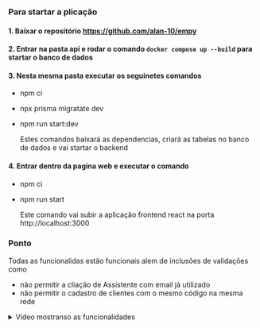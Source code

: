 ### Para startar a plicação 
#### 1. Baixar o repositório https://github.com/alan-10/empy
####  2. Entrar na pasta api e rodar o comando `docker compose up --build` para startar o banco de dados
####  3. Nesta mesma pasta executar os seguinetes comandos
 - npm ci
 - npx prisma migratate dev
 - npm run start:dev
   
    Estes comandos baixará as dependencias, criará as tabelas no banco de dados e vai startar o backend


####  4. Entrar dentro da pagina web e executar o comando
 - npm ci
 - npm run  start
   
   Este comando vai subir a aplicação frontend react na porta http://localhost:3000

### Ponto
Todas as funcionalidas estão funcionais alem de inclusões de validações como 
- não permitir a cliação de Assistente com email já utilizado
- não permitir o cadastro de clientes com o mesmo código na mesma rede

<details>
  <summary>Vídeo mostranso as funcionalidades </summary>

https://github.com/alan-10/empy/assets/50430772/e07c4ca2-7e4a-49de-bcfe-95fcbb5ce28e
  
</details>
   

